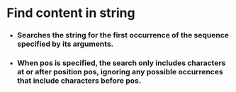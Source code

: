# Find content in string
* ### Searches the string for the first occurrence of the sequence specified by its arguments.
* ### When pos is specified, the search only includes characters at or after position pos, ignoring any possible occurrences that include characters before pos.
